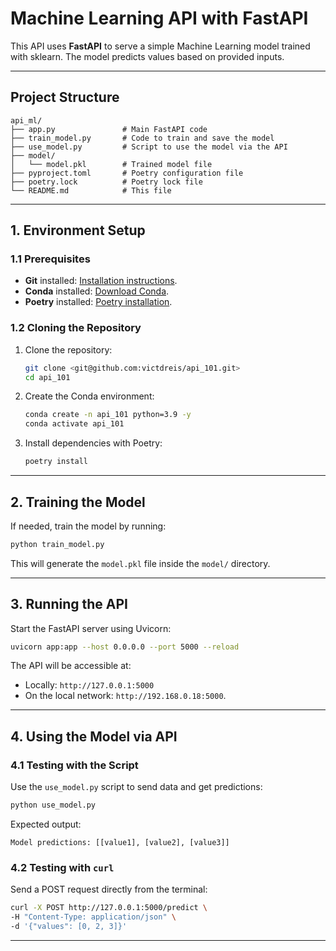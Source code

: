 # Machine Learning API with FastAPI

This API uses **FastAPI** to serve a simple Machine Learning model trained with sklearn. The model predicts values based on provided inputs.

---

## **Project Structure**

```
api_ml/
├── app.py               # Main FastAPI code
├── train_model.py       # Code to train and save the model
├── use_model.py         # Script to use the model via the API
├── model/
│   └── model.pkl        # Trained model file
├── pyproject.toml       # Poetry configuration file
├── poetry.lock          # Poetry lock file
└── README.md            # This file
```

---

## **1. Environment Setup**

### **1.1 Prerequisites**

- **Git** installed: [Installation instructions](https://git-scm.com/).
- **Conda** installed: [Download Conda](https://docs.conda.io/en/latest/miniconda.html).
- **Poetry** installed: [Poetry installation](https://python-poetry.org/docs/#installation).

### **1.2 Cloning the Repository**

1. Clone the repository:

   ```bash
   git clone <git@github.com:victdreis/api_101.git>
   cd api_101
   ```

2. Create the Conda environment:

   ```bash
   conda create -n api_101 python=3.9 -y
   conda activate api_101
   ```

3. Install dependencies with Poetry:

   ```bash
   poetry install
   ```

---

## **2. Training the Model**

If needed, train the model by running:

```bash
python train_model.py
```

This will generate the `model.pkl` file inside the `model/` directory.

---

## **3. Running the API**

Start the FastAPI server using Uvicorn:

```bash
uvicorn app:app --host 0.0.0.0 --port 5000 --reload
```

The API will be accessible at:

- Locally: `http://127.0.0.1:5000`
- On the local network: `http://192.168.0.18:5000`.

---

## **4. Using the Model via API**

### **4.1 Testing with the Script**

Use the `use_model.py` script to send data and get predictions:

```bash
python use_model.py
```

Expected output:

```
Model predictions: [[value1], [value2], [value3]]
```

### **4.2 Testing with `curl`**

Send a POST request directly from the terminal:

```bash
curl -X POST http://127.0.0.1:5000/predict \
-H "Content-Type: application/json" \
-d '{"values": [0, 2, 3]}'
```

---

